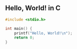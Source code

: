 ## Hello, World! in C

```c
#include <stdio.h>

int main() {
    printf("Hello, World!\n");
    return 0;
}
